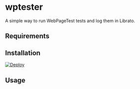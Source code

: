 # wptester

A simple way to run WebPageTest tests and log them in Librato.

## Requirements

## Installation

[![Deploy](https://www.herokucdn.com/deploy/button.png)](https://heroku.com/deploy)

## Usage
